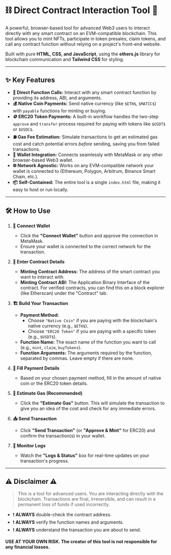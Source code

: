 # ⛓️ Direct Contract Interaction Tool 🚀

A powerful, browser-based tool for advanced Web3 users to interact directly with any smart contract on an EVM-compatible blockchain. This tool allows you to mint NFTs, participate in token presales, claim tokens, and call any contract function without relying on a project's front-end website.

Built with pure **HTML, CSS, and JavaScript**, using the **ethers.js** library for blockchain communication and **Tailwind CSS** for styling.

---

## ✨ Key Features

* **🤙 Direct Function Calls:** Interact with any smart contract function by providing its address, ABI, and arguments.
* **💰 Native Coin Payments:** Send native currency (like `$ETH$`, `$MATIC$`) with `payable` functions for minting or buying.
* **🪙 ERC20 Token Payments:** A built-in workflow handles the two-step `approve` and `transfer` process required for paying with tokens like `$USDT$` or `$USDC$`.
* **⛽ Gas Fee Estimation:** Simulate transactions to get an estimated gas cost and catch potential errors *before* sending, saving you from failed transactions.
* **🦊 Wallet Integration:** Connects seamlessly with MetaMask or any other browser-based Web3 wallet.
* **🌐 Network Agnostic:** Works on any EVM-compatible network your wallet is connected to (Ethereum, Polygon, Arbitrum, Binance Smart Chain, etc.).
* **📦 Self-Contained:** The entire tool is a single `index.html` file, making it easy to host or run locally.

---

## 🛠️ How to Use

1.  **🔌 Connect Wallet**
    * Click the **"Connect Wallet"** button and approve the connection in MetaMask.
    * Ensure your wallet is connected to the correct network for the transaction.

2.  **📝 Enter Contract Details**
    * **Minting Contract Address:** The address of the smart contract you want to interact with.
    * **Minting Contract ABI:** The Application Binary Interface of the contract. For verified contracts, you can find this on a block explorer (like Etherscan) under the "Contract" tab.

3.  **🏗️ Build Your Transaction**
    * **Payment Method:**
        * Choose `"Native Coin"` if you are paying with the blockchain's native currency (e.g., `$ETH$`).
        * Choose `"ERC20 Token"` if you are paying with a specific token (e.g., `$USDT$`).
    * **Function Name:** The exact name of the function you want to call (e.g., `mint`, `claim`, `buyTokens`).
    * **Function Arguments:** The arguments required by the function, separated by commas. Leave empty if there are none.

4.  **💸 Fill Payment Details**
    * Based on your chosen payment method, fill in the amount of native coin or the ERC20 token details.

5.  **💨 Estimate Gas (Recommended)**
    * Click the **"Estimate Gas"** button. This will simulate the transaction to give you an idea of the cost and check for any immediate errors.

6.  **📤 Send Transaction**
    * Click **"Send Transaction"** (or **"Approve & Mint"** for ERC20) and confirm the transaction(s) in your wallet.

7.  **📜 Monitor Logs**
    * Watch the **"Logs & Status"** box for real-time updates on your transaction's progress.

---

## ⚠️ Disclaimer ⚠️

> This is a tool for advanced users. You are interacting directly with the blockchain. Transactions are final, irreversible, and can result in a permanent loss of funds if used incorrectly.

* ❗️ **ALWAYS** double-check the contract address.
* ❗️ **ALWAYS** verify the function names and arguments.
* ❗️ **ALWAYS** understand the transaction you are about to send.

**USE AT YOUR OWN RISK. The creator of this tool is not responsible for any financial losses.**
